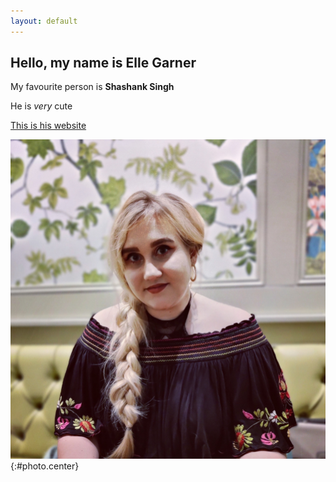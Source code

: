 ```yaml
---
layout: default
---
```


## Hello, my name is Elle Garner

My favourite person is **Shashank Singh**

He is _very_ cute

[This is his website](https://sshashank.com)

![This is his pretty face](assets/ElleGarnerPhoto.jpg){:#photo.center}
